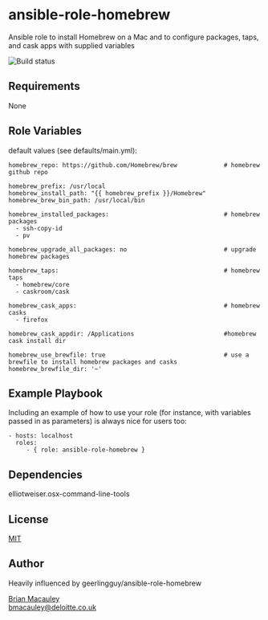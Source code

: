 ansible-role-homebrew
=====================

Ansible role to install Homebrew on a Mac and to configure packages, taps, and cask apps with supplied variables

![Build status](https://travis-ci.org/bmacauley/ansible-role-homebrew.svg?branch=master)


Requirements
------------
None

Role Variables
--------------
default values (see defaults/main.yml):

```
homebrew_repo: https://github.com/Homebrew/brew             # homebrew github repo

homebrew_prefix: /usr/local
homebrew_install_path: "{{ homebrew_prefix }}/Homebrew"
homebrew_brew_bin_path: /usr/local/bin

homebrew_installed_packages:                                # homebrew packages
  - ssh-copy-id
  - pv

homebrew_upgrade_all_packages: no                           # upgrade homebrew packages

homebrew_taps:                                              # homebrew taps
  - homebrew/core
  - caskroom/cask

homebrew_cask_apps:                                         # homebrew casks
  - firefox

homebrew_cask_appdir: /Applications                         #homebrew cask install dir

homebrew_use_brewfile: true                                 # use a brewfile to install homebrew packages and casks
homebrew_brewfile_dir: '~'
```




Example Playbook
----------------

Including an example of how to use your role (for instance, with variables passed in as parameters) is always nice for users too:

    - hosts: localhost
      roles:
         - { role: ansible-role-homebrew }

Dependencies
------------

elliotweiser.osx-command-line-tools


License
-------

[MIT](https://github.com/bmacauley/ansible-role-homebrew/blob/master/LICENSE)

Author 
------
Heavily influenced by geerlingguy/ansible-role-homebrew

[Brian Macauley](https://github.com/bmacauley)  
bmacauley@deloitte.co.uk


